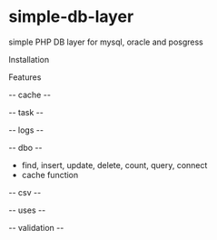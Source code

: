 # simple-db-layer
simple PHP DB layer for mysql, oracle and posgress

Installation

Features

-- cache --

-- task --

-- logs --

-- dbo --

 * find, insert, update, delete, count, query, connect
 * cache function

-- csv --

-- uses --

--  validation --
